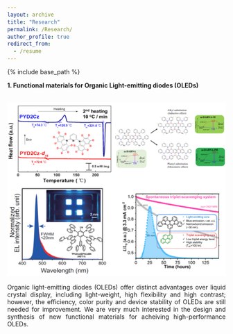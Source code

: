```yaml
---
layout: archive
title: "Research"
permalink: /Research/
author_profile: true
redirect_from:
  - /resume
---
```


{% include base_path %}

**1. Functional materials for Organic Light-emitting diodes (OLEDs)**

<br/> <img src='/images/research1.png' width="600" height="400">

<div style="text-align: justify">
Organic light-emitting diodes (OLEDs) offer distinct advantages over liquid crystal display, including light-weight, high flexibility and high contrast; however, the efficiency, color purity and device stability of OLEDs are still needed for improvement.  We are very much interested in the design and synthesis of new functional materials for acheiving high-performance OLEDs.
</div>
